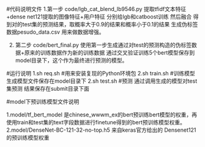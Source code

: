 #代码说明文件
1.第一步 code/lgb_cat_blend_lb9546.py  提取tfidf文本特征+dense net121提取的图像特征+用户特征 分别给lgb和catboost训练 然后融合 得到对的test集的预测结果，取概率大于0.9的结果和概率小于0.1的结果 生成伪标签数据pesudo_data.csv 用来做数据增强。

2. 第二步 code/bert_final.py 使用第一步生成通过对test的预测构造的伪标签数据+原来的训练数据作为新的训练数据 通过交叉验证训练5个bert模型保存到 model目录下，这个作为最终进行预测的模型。


#运行说明
1.sh req.sh #用来安装复现的Python环境包
2.sh train.sh #训练模型 生成模型文件保存在model目录下
2.sh test.sh #预测 通过调用生成的模型对test集预测 结果保存在submit目录下面


#model下预训练模型文件说明

1.model/tf_bert_model 是chinese_wwwm_ex的bert预训练bert模型的权重，再使用train和test集的text字段数据进行finetune得到的bert预训练模型权重。
2.model/DenseNet-BC-121-32-no-top.h5  来自keras官方给出的 Densenet121的预训练模型权重



